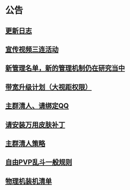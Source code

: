 
# 公告

## [更新日志](/logs/)

## [宣传视频三连活动](./san-lian/)

## [新管理名单，新的管理机制仍在研究当中](/admin)

## [带宽升级计划（大视距权限）](./network-upgrade.md)

## [主群清人、请绑定QQ](./kick-not-bind)

## [请安装万用皮肤补丁](./custom-skin-loader)

## [主群清人策略](./kick-strategy)

## [自由PVP乱斗一般规则](./pvp)

## [物理机装机清单](./parts-list)